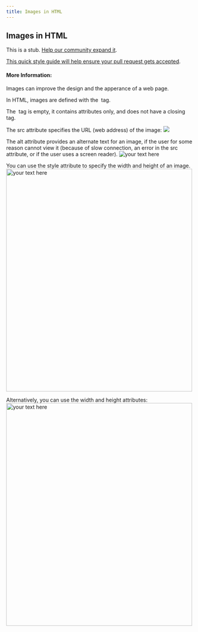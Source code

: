 ```yaml
---
title: Images in HTML
---
```

## Images in HTML

This is a stub. <a href='https://github.com/freecodecamp/guides/tree/master/src/pages/html/tutorials/images-in-html/index.md' target='_blank' rel='nofollow'>Help our community expand it</a>.

<a href='https://github.com/freecodecamp/guides/blob/master/README.md' target='_blank' rel='nofollow'>This quick style guide will help ensure your pull request gets accepted</a>.

<!-- The article goes here, in GitHub-flavored Markdown. Feel free to add YouTube videos, images, and CodePen/JSBin embeds  -->

#### More Information:
<!-- Please add any articles you think might be helpful to read before writing the article -->

Images can improve the design and the apperance of a web page.

In HTML, images are defined with the <img> tag.

The <img> tag is empty, it contains attributes only, and does not have a closing tag.

The src attribute specifies the URL (web address) of the image:
<img src="url">

The alt attribute provides an alternate text for an image, if the user for some reason cannot view it (because of slow connection, an error in the src attribute, or if the user uses a screen reader).
<img src="" alt="your text here">

You can use the style attribute to specify the width and height of an image.
<img src="" alt="your text here" style="width:500px;height:600px;">

Alternatively, you can use the width and height attributes:
<img src="" alt="your text here" width="500" height="600">
